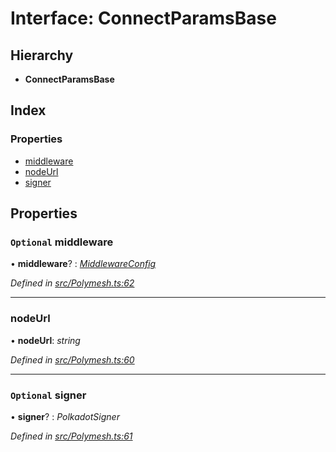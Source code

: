 # Interface: ConnectParamsBase

## Hierarchy

* **ConnectParamsBase**

## Index

### Properties

* [middleware](connectparamsbase.md#optional-middleware)
* [nodeUrl](connectparamsbase.md#nodeurl)
* [signer](connectparamsbase.md#optional-signer)

## Properties

### `Optional` middleware

• **middleware**? : *[MiddlewareConfig](middlewareconfig.md)*

*Defined in [src/Polymesh.ts:62](https://github.com/PolymathNetwork/polymesh-sdk/blob/374efb41/src/Polymesh.ts#L62)*

___

###  nodeUrl

• **nodeUrl**: *string*

*Defined in [src/Polymesh.ts:60](https://github.com/PolymathNetwork/polymesh-sdk/blob/374efb41/src/Polymesh.ts#L60)*

___

### `Optional` signer

• **signer**? : *PolkadotSigner*

*Defined in [src/Polymesh.ts:61](https://github.com/PolymathNetwork/polymesh-sdk/blob/374efb41/src/Polymesh.ts#L61)*
